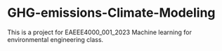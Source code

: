 # GHG-emissions-Climate-Modeling
This is a project for EAEEE4000_001_2023 Machine learning for environmental engineering class.
